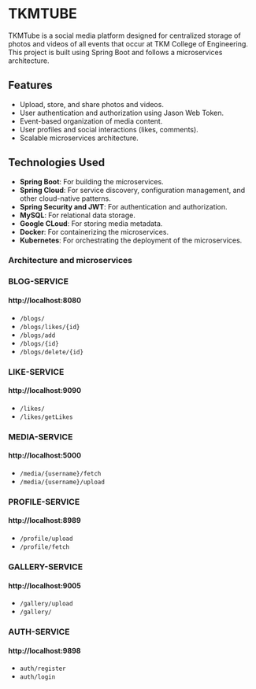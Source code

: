 # TKMTUBE

 TKMTube is a social media platform designed for centralized storage of photos and videos of all events that occur at TKM College of Engineering. This project is built using Spring Boot and follows a microservices architecture.

## Features

- Upload, store, and share photos and videos.
- User authentication and authorization using Jason Web Token.
- Event-based organization of media content.
- User profiles and social interactions (likes, comments).
- Scalable microservices architecture.


## Technologies Used

- **Spring Boot**: For building the microservices.
- **Spring Cloud**: For service discovery, configuration management, and other cloud-native patterns.
- **Spring Security and JWT**: For authentication and authorization.
- **MySQL**: For relational data storage.
- **Google CLoud**: For storing media metadata.
- **Docker**: For containerizing the microservices.
- **Kubernetes**: For orchestrating the deployment of the microservices.



### Architecture and microservices 

### BLOG-SERVICE 
#### http://localhost:8080 
- `/blogs/`
- `/blogs/likes/{id}`
- `/blogs/add `
- `/blogs/{id}`
- `/blogs/delete/{id}`

### LIKE-SERVICE 
#### http://localhost:9090 
- `/likes/`
- `/likes/getLikes` 

### MEDIA-SERVICE 
#### http://localhost:5000 
- `/media/{username}/fetch`
- `/media/{username}/upload`


### PROFILE-SERVICE 
#### http://localhost:8989 
- `/profile/upload`
- `/profile/fetch`


### GALLERY-SERVICE 
#### http://localhost:9005 
- `/gallery/upload`
- `/gallery/`

### AUTH-SERVICE
#### http://localhost:9898
- `auth/register`
- `auth/login`

